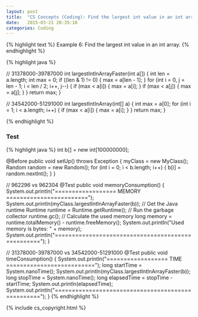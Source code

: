 ```yaml
---
layout: post
title:  "CS Concepts (Coding): Find the largest int value in an int array."
date:   2015-03-21 20:35:18
categories: Coding
---
```


{% highlight text %}
Example 6:  Find the largest int value in an int array.
{% endhighlight %}

{% highlight java %}

  // 31378000-39787000
  int largestIntInArrayFaster(int a[]) {
    int len = a.length;
    int max = 0;
    if ((len & 1) != 0) {
      max = a[len - 1];
    }
    for (int i = 0, j = len - 1; i < len / 2; i++, j--) {
      if (max < a[i]) {
        max = a[i];
      }
      if (max < a[j]) {
        max = a[j];
      }
    }
    return max;
  }

  // 34542000-51291000
  int largestIntInArray(int[] a) {
    int max = a[0];
    for (int i = 1; i < a.length; i++) {
      if (max < a[i]) {
        max = a[i];
      }
    }
    return max;
  }

{% endhighlight %}

### Test

{% highlight java %}
  int b[] = new int[100000000];

  @Before public void setUp() throws Exception {
    myClass = new MyClass();
    Random random = new Random();
    for (int i = 0; i < b.length; i++) {
      b[i] = random.nextInt();
    }
  }

  // 962296 vs 962304
  @Test public void memoryConsumption() {
    System.out.println("================== MEMORY ========================");
    System.out.println(myClass.largestIntInArrayFaster(b));
    // Get the Java runtime
    Runtime runtime = Runtime.getRuntime();
    // Run the garbage collector
    runtime.gc();
    // Calculate the used memory
    long memory = runtime.totalMemory() - runtime.freeMemory();
    System.out.println("Used memory is bytes: " + memory);
    System.out.println("==================================================");
  }

  // 31378000-39787000 vs 34542000-51291000
  @Test public void timeConsumption() {
    System.out.println("================== TIME ==========================");
    long startTime = System.nanoTime();
    System.out.println(myClass.largestIntInArrayFaster(b));
    long stopTime = System.nanoTime();
    long elapsedTime = stopTime - startTime;
    System.out.println(elapsedTime);
    System.out.println("==================================================");
  }
{% endhighlight %}

{% include cs_copyright.html %}